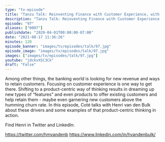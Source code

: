 ```yaml
---
type: "tv-episode"
title: "Tanzu Talk: Reinventing Finance with Customer Experience, with Henri van den Bulk"
description: "Tanzu Talk: Reinventing Finance with Customer Experience, with Henri van den Bulk"
episode: "97"
aliases: ["0097"]
publishdate: "2020-04-01T00:00:00-07:00"
date: "2021-08-17 11:36:26"
minutes: 120
episode_banner: "images/tv/episodes/talk/97.jpg"
episode_image: "images/tv/episodes/talk/97.jpg"
images: ["images/tv/episodes/talk/97.jpg"]
youtube: "jdckvXSC3Ck"
draft: "False"
---
```


Among other things, the banking world is looking for new revenue and ways to retain customers. Focusing on customer experience is one way to get there. Shifting to a product-centric way of thinking results in dreaming up new types of “features” and even products to offer existing customers and help retain them - maybe even garnering new customers above the humming churn rate. In this episode, Coté talks with Henri van den Bulk about these drivers and some examples of that product-centric thinking in action.

Find Henri in Twitter and LinkedIn:

https://twitter.com/hmvandenb
https://www.linkedin.com/in/hvandenbulk/